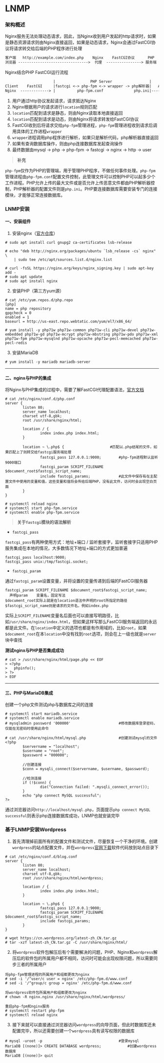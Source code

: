 # LNMP

### 架构概述

Nginx服务无法处理动态请求，因此，当Nginx收到用户发起的http请求时，如果是静态资源请求则由Nginx直接返回，如果是动态请求，Nginx会通过FastCGI协议将请求转交给后端的PHP程序进行处理

```diff
客户端   http://example.com/index.php    Nginx    FastCGI协议      PHP
浏览器 -------------------------------->  代理  ----------------> 服务端
```

Nginx结合PHP FastCGI运行流程

```diff
                      |                PHP Server                 |
Client    FastCGI     |fastcgi <-> php-fpm <-> wrapper -> php解析器|   Access DB
Nginx  -------------> |          php-fpm.conf              php.ini|-------------> MySQL
```

1. 用户通过http协议发起请求，请求抵达Nginx
2. Nginx根据用户的请求进行`location`规则匹配
3. `location`匹配到请求是静态，则由Nginx读取本地直接返回
4. `location`匹配到请求是动态，则由Nginx将请求转发给FastCGI协议
5. FastCGI收到后将请求交给`php-fpm`管理进程，`php-fpm`管理进程收到请求后调用具体的工作进程`wrapper`
6. `wrapper`进程调用php程序进行解析，如果只是解析代码，php解析器直接返回
7. 如果有查询数据库操作，则由php连接数据库发起查询操作
8. 最终数据由mysql -> php -> php-fpm -> fastcgi -> nginx -> http -> user

> **补充**

`php-fpm`仅作为PHP的管理端，用于管理PHP程序，不做任何事件处理。`php-fpm`管理进程由`php-fpm.conf`配置文件控制，此管理文件可以控制PHP可以起多少个工作进程。PHP允许上传的最大文件或是否允许上传恶意文件都由PHP解析器控制，PHP解析器的配置文件则是`php.ini`。PHP要连接数据库需要安装专门的连接模块，才能够正常连接数据库。



### LNMP安装

#### 一、安装组件

1. 安装nginx（[官方仓库](http://nginx.org/en/linux_packages.html)）

```shell
# sudo apt install curl gnupg2 ca-certificates lsb-release

# echo "deb http://nginx.org/packages/ubuntu `lsb_release -cs` nginx" \
    | sudo tee /etc/apt/sources.list.d/nginx.list
    
# curl -fsSL https://nginx.org/keys/nginx_signing.key | sudo apt-key add -
# sudo apt update
# sudo apt install nginx
```

2. 安装PHP（第三方yum源）

```shell
# cat /etc/yum.repos.d/php.repo 
[php]
name = php repository
gpgcheck = 0
enabled = 1
baseurl = http://us-east.repo.webtatic.com/yum/el7/x86_64/

# yum install -y php71w php71w-common php71w-cli php71w-devel php71w-embedded php71w-gd php71w-mcrypt php71w-mbstring php71w-pdo php71w-xml php71w-fpm php71w-mysqlnd php71w-opcache php71w-pecl-memcached php71w-pecl-redis
```

3. 安装MariaDB

```shell
# yum install -y mariadb mariadb-server
```

---

#### 二、nginx与PHP的集成

将Nginx与PHP集成的过程中，需要了解FastCGI代理配置语法，[官方文档](http://nginx.org/en/docs/http/ngx_http_fastcgi_module.html)

```shell
# cat /etc/nginx/conf.d/php.conf 
server { 
        listen 80;
        server_name localhost;
        charset utf-8,gbk;
        root /usr/share/nginx/html;

        location / {
                index index.php index.html;
        }

        location ~ \.php$ {						#匹配以.php结尾的文件，如果匹配上了则转交给fastcgi服务端处理
                fastcgi_pass 127.0.0.1:9000;		#php-fpm进程默认监听9000端口
                fastcgi_param SCRIPT_FILENAME $document_root$fastcgi_script_name;
                include fastcgi_params;				#此文件中保存有在主配置文件中使用的变量和值，这些变量和值将会传给后端PHP，没有此文件，访问时会出现空白页面
        }
}

# systemctl reload nginx
# systemctl start php-fpm.service
# systemctl enable php-fpm.service
```

> **关于`fastcgi`模块的语法解析**

- `fastcgi_pass`

`fastcgi_pass`有两种使用方式：地址+端口 / 监听套接字，监听套接字只适用PHP服务集成在本地的情况，大多数情况下地址+端口的方式更加普遍

```shell
fastcgi_pass localhost:9000;
fastcgi_pass unix:/tmp/fastcgi.socket;
```

- `fastcgi_param`

通过`fastcgi_param`设置变量，并将设置的变量传递到后端的FastCGI服务器

```shell
fastcgi_param SCRIPT_FILENAME $document_root$fastcgi_script_name;
  声明param    变量名，固定写法  
$document_root实际上就是在location语法中声明的root所指定的路径
$fastcgi_script_name则是请求的文件名，例如index.php
```

实际上`SCRIPT_FILENAME`变量名后面也可以直接写明路径，比如`/usr/share/nginx/index.html`，但如果这样写那么FastCGI服务端返回的永远都是此文件。在`location`中定义的选项也都是有作用域的，比如`root`，如果`$document_root`在本`location`中没有找到`root`选项，则会在上一级也就是`server`块中查找

**测试nginx与PHP是否集成成功**

```shell
# cat > /usr/share/nginx/html/page.php << EOF
> <?php
>   phpinfo();
> ?>
> EOF
```

---

#### 三、PHP与MariaDB集成

创建一个php文件测试php与数据库之间的连接

```shell
# systemctl start mariadb.service
# systemctl enable mariadb.service
# mysqladmin password '000000'						#修改数据库登录密码，仅能在无密码时使用此命令

# cat /usr/share/nginx/html/mysql.php 				#创建测试mysql的文件
<?php
        $servername = "localhost";
        $username = "root";
        $password = "000000";

        //创建连接
        $conn = mysqli_connect($servername, $username, $password);

        //检测连接
        if (!$conn) {
                die("Connection failed: ".mysqli_connect_error());
        }
        echo "php connect MySQL successful";
?>
```

通过浏览器访问`http://localhost/mysql.php`，页面提示`php connect MySQL successful`则表示php连接数据库成功，LNMP也就安装完毕



### 基于LNMP安装Wordpress

1. 首先清理掉前面所有的配置文件和测试文件，尽量恢复一个干净的环境。创建`wordpress`的站点配置文件，并在`wordpress`[官网下载](https://cn.wordpress.org/latest-zh_CN.tar.gz)软件代码放到站点目录下

```shell
# cat /etc/nginx/conf.d/blog.conf 
server { 
        listen 80;
        server_name localhost;
        charset utf-8,gbk;
        root /usr/share/nginx/html/wordpress;

        location / {
                index index.php index.html;
        }

        location ~ \.php$ {
                fastcgi_pass 127.0.0.1:9000;
                fastcgi_param SCRIPT_FILENAME $document_root$fastcgi_script_name;
                include fastcgi_params;
        }
}

# wget https://cn.wordpress.org/latest-zh_CN.tar.gz
# tar -xzf latest-zh_CN.tar.gz -C /usr/share/nginx/html/
```

2. 将`wordpress`软件包解压后有个需要解决的问题，PHP、Nginx和`wordpress`解压后的软件包的所属用户都不相同，访问时可能会出现权限问题，所以需要同步三者的所属用户

```shell
将php-fpm管理进程的所属用户和组都更改为nginx
# sed -i '/^user/c user = nginx' /etc/php-fpm.d/www.conf 
# sed -i '/^group/c group = nginx' /etc/php-fpm.d/www.conf

将wordpress软件包所属用户和组都更改为nginx
# chown -R nginx.nginx /usr/share/nginx/html/wordpress/

重启php-fpm和nginx服务
# systemctl restart php-fpm
# systemctl reload nginx
```

3. 接下来就可以直接通过浏览器访问`wordpress`的向导页面，但此时数据库还未配置完毕，所以还需要创建一个`wordpress`具有读写权限的数据库

```shell
# mysql -uroot -p									#登录mysql
MariaDB [(none)]> CREATE DATABASE wordpress;			#创建wordpress数据库
MariaDB [(none)]> quit
```


